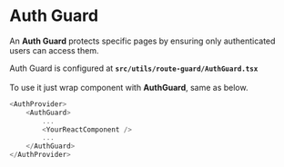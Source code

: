 # Auth Guard

An **Auth Guard** protects specific pages by ensuring only authenticated users can access them.

Auth Guard is configured at **`src/utils/route-guard/AuthGuard.tsx`**\
\
To use it just wrap component with **AuthGuard**, same as below.

```typescript
<AuthProvider>
    <AuthGuard>
        ...
        <YourReactComponent />
        ...
    </AuthGuard>
</AuthProvider>
```
